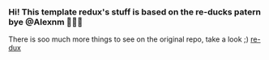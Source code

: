 ### Hi! This template redux's stuff is based on the re-ducks patern bye @Alexnm 🦆🦆🦆
There is soo much more things to see on the original repo, take a look ;)
[re-dux](https://github.com/alexnm/re-ducks)
